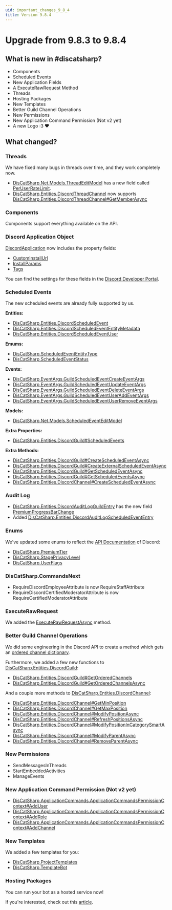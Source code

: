 ```yaml
---
uid: important_changes_9_8_4
title: Version 9.8.4
---
```


# Upgrade from **9.8.3** to **9.8.4**


## What is new in #discatsharp?

- Components
- Scheduled Events
- New Application Fields
- A ExecuteRawRequest Method
- Threads
- Hosting Packages
- New Templates
- Better Guild Channel Operations
- New Permissions
- New Application Command Permission (Not v2 yet)
- A new Logo :3 :heart:

## What changed?

### Threads
We have fixed many bugs in threads over time, and they work completely now.
- [DisCatSharp.Net.Models.ThreadEditModel](https://docs.dcs.aitsys.dev/api/DisCatSharp.Net.Models.ThreadEditModel.html) has a new field called [PerUserRateLimit](https://docs.dcs.aitsys.dev/api/DisCatSharp.Net.Models.ThreadEditModel.html#DisCatSharp_Net_Models_ThreadEditModel_PerUserRateLimit).
- [DisCatSharp.Entities.DiscordThreadChannel](https://docs.dcs.aitsys.dev/api/DisCatSharp.Entities.DiscordThreadChannel.html) now supports [DisCatSharp.Entities.DiscordThreadChannel#GetMemberAsync](https://docs.dcs.aitsys.dev/api/DisCatSharp.Entities.DiscordThreadChannel.html?q=DiscordThreadChannel#DisCatSharp_Entities_DiscordThreadChannel_GetMemberAsync_System_UInt64_)

### Components
Components support everything available on the API.


### Discord Application Object
[DiscordApplication](https://docs.dcs.aitsys.dev/api/DisCatSharp.Entities.DiscordApplication.html) now includes the property fields:
- [CustomInstallUrl](https://docs.dcs.aitsys.dev/api/DisCatSharp.Entities.DiscordApplication.html#DisCatSharp_Entities_DiscordApplication_CustomInstallUrl)
- [InstallParams](https://docs.dcs.aitsys.dev/api/DisCatSharp.Entities.DiscordApplication.html#DisCatSharp_Entities_DiscordApplication_InstallParams)
- [Tags](https://docs.dcs.aitsys.dev/api/DisCatSharp.Entities.DiscordApplication.html#DisCatSharp_Entities_DiscordApplication_Tags)

You can find the settings for these fields in the [Discord Developer Portal](https://discord.com/developers/applications).


### Scheduled Events
The new scheduled events are already fully supported by us.

**Entities:**
- [DisCatSharp.Entities.DiscordScheduledEvent](https://docs.dcs.aitsys.dev/events/api/DisCatSharp.Entities.DiscordScheduledEvent.html)
- [DisCatSharp.Entities.DiscordScheduledEventEntityMetadata](https://docs.dcs.aitsys.dev/events/api/DisCatSharp.Entities.DiscordScheduledEventEntityMetadata.html)
- [DisCatSharp.Entities.DiscordScheduledEventUser](https://docs.dcs.aitsys.dev/events/api/DisCatSharp.Entities.DiscordScheduledEventUser.html)

**Emums:**
- [DisCatSharp.ScheduledEventEntityType](https://docs.dcs.aitsys.dev/events/api/DisCatSharp.ScheduledEventEntityType.html)
- [DisCatSharp.ScheduledEventStatus](https://docs.dcs.aitsys.dev/events/api/DisCatSharp.ScheduledEventStatus.html)

**Events:**
- [DisCatSharp.EventArgs.GuildScheduledEventCreateEventArgs](https://docs.dcs.aitsys.dev/events/api/DisCatSharp.EventArgs.GuildScheduledEventCreateEventArgs.html)
- [DisCatSharp.EventArgs.GuildScheduledEventUpdateEventArgs](https://docs.dcs.aitsys.dev/events/api/DisCatSharp.EventArgs.GuildScheduledEventUpdateEventArgs.html)
- [DisCatSharp.EventArgs.GuildScheduledEventDeleteEventArgs](https://docs.dcs.aitsys.dev/events/api/DisCatSharp.EventArgs.GuildScheduledEventDeleteEventArgs.html)
- [DisCatSharp.EventArgs.GuildScheduledEventUserAddEventArgs](https://docs.dcs.aitsys.dev/events/api/DisCatSharp.EventArgs.GuildScheduledEventUserAddEventArgs.html)
- [DisCatSharp.EventArgs.GuildScheduledEventUserRemoveEventArgs](https://docs.dcs.aitsys.dev/events/api/DisCatSharp.EventArgs.GuildScheduledEventUserRemoveEventArgs.html)

**Models:**
- [DisCatSharp.Net.Models.ScheduledEventEditModel](https://docs.dcs.aitsys.dev/events/api/DisCatSharp.Net.Models.ScheduledEventEditModel.html)

**Extra Properties:**
- [DisCatSharp.Entities.DiscordGuild#ScheduledEvents](https://docs.dcs.aitsys.dev/events/api/DisCatSharp.Entities.DiscordGuild.html#DisCatSharp_Entities_DiscordGuild_ScheduledEvents)

**Extra Methods:**
- [DisCatSharp.Entities.DiscordGuild#CreateScheduledEventAsync](https://docs.dcs.aitsys.dev/events/api/DisCatSharp.Entities.DiscordGuild.html#DisCatSharp_Entities_DiscordGuild_CreateScheduledEventAsync_System_String_DateTimeOffset_System_Nullable_DateTimeOffset__DisCatSharp_Entities_DiscordChannel_DisCatSharp_Entities_DiscordScheduledEventEntityMetadata_System_String_DisCatSharp_ScheduledEventEntityType_System_String_)
- [DisCatSharp.Entities.DiscordGuild#CreateExternalScheduledEventAsync](https://docs.dcs.aitsys.dev/events/api/DisCatSharp.Entities.DiscordGuild.html#DisCatSharp_Entities_DiscordGuild_CreateExternalScheduledEventAsync_System_String_DateTimeOffset_DateTimeOffset_System_String_System_String_System_String_)
- [DisCatSharp.Entities.DiscordGuild#GetScheduledEventAsync](https://docs.dcs.aitsys.dev/events/api/DisCatSharp.Entities.DiscordGuild.html#DisCatSharp_Entities_DiscordGuild_GetScheduledEventAsync_DisCatSharp_Entities_DiscordScheduledEvent_System_Nullable_System_Boolean__)
- [DisCatSharp.Entities.DiscordGuild#GetScheduledEventsAsync](https://docs.dcs.aitsys.dev/events/api/DisCatSharp.Entities.DiscordGuild.html#DisCatSharp_Entities_DiscordGuild_GetScheduledEventsAsync_System_Nullable_System_Boolean__)
- [DisCatSharp.Entities.DiscordChannel#CreateScheduledEventAsync](https://docs.dcs.aitsys.dev/events/api/DisCatSharp.Entities.DiscordChannel.html#DisCatSharp_Entities_DiscordChannel_CreateScheduledEventAsync_System_String_DateTimeOffset_System_String_System_String_)


### Audit Log
- [DisCatSharp.Entities.DiscordAuditLogGuildEntry](https://docs.dcs.aitsys.dev/api/DisCatSharp.Entities.DiscordAuditLogGuildEntry.html) has the new field [PremiumProgressBarChange](https://docs.dcs.aitsys.dev/api/DisCatSharp.Entities.DiscordAuditLogGuildEntry.html#DisCatSharp_Entities_DiscordAuditLogGuildEntry_PremiumProgressBarChange)
- Added [DisCatSharp.Entities.DiscordAuditLogScheduledEventEntry](https://docs.dcs.aitsys.dev/api/DisCatSharp.Entities.DiscordAuditLogScheduledEventEntry.html)


### Enums
We've updated some enums to reflect the [API Documentation](https://discord.com/developers/docs/intro) of Discord:
- [DisCatSharp.PremiumTier](https://docs.dcs.aitsys.dev/api/DisCatSharp.PremiumTier.html)
- [DisCatSharp.StagePrivacyLevel](https://docs.dcs.aitsys.dev/api/DisCatSharp.StagePrivacyLevel.html)
- [DisCatSharp.UserFlags](https://docs.dcs.aitsys.dev/api/DisCatSharp.UserFlags.html)

### DisCatSharp.CommandsNext
- RequireDiscordEmployeeAttribute is now RequireStaffAttribute
- RequireDiscordCertifiedModeratorAttribute is now RequireCertifiedModeratorAttribute


### ExecuteRawRequest
We added the [ExecuteRawRequestAsync](https://docs.dcs.aitsys.dev/events/api/DisCatSharp.DiscordClient.html#DisCatSharp_DiscordClient_ExecuteRawRequestAsync_RestRequestMethod_System_String_System_Object_System_String_Dictionary_System_String_System_String__System_Nullable_System_Double__) method.


### Better Guild Channel Operations
We did some engineering in the Discord API to create a method which gets an [ordered channel dictionary](https://docs.dcs.aitsys.dev/api/DisCatSharp.Entities.DiscordGuild.html#DisCatSharp_Entities_DiscordGuild_OrderedChannels).

Furthermore, we added a few new functions to [DisCatSharp.Entities.DiscordGuild](https://docs.dcs.aitsys.dev/api/DisCatSharp.Entities.DiscordGuild.):
- [DisCatSharp.Entities.DiscordGuild#GetOrderedChannels](https://docs.dcs.aitsys.dev/events/api/DisCatSharp.Entities.DiscordGuild.html#DisCatSharp_Entities_DiscordGuild_GetOrderedChannels)
- [DisCatSharp.Entities.DiscordGuild#GetOrderedChannelsAsync](https://docs.dcs.aitsys.dev/events/api/DisCatSharp.Entities.DiscordGuild.html#DisCatSharp_Entities_DiscordGuild_GetOrderedChannelsAsync)

And a couple more methods to [DisCatSharp.Entities.DiscordChannel](https://docs.dcs.aitsys.dev/api/DisCatSharp.Entities.DiscordChannel):
- [DisCatSharp.Entities.DiscordChannel#GetMinPosition](https://docs.dcs.aitsys.dev/events/api/DisCatSharp.Entities.DiscordChannel.html#DisCatSharp_Entities_DiscordChannel_GetMinPosition)
- [DisCatSharp.Entities.DiscordChannel#GetMaxPosition](https://docs.dcs.aitsys.dev/events/api/DisCatSharp.Entities.DiscordChannel.html#DisCatSharp_Entities_DiscordChannel_GetMaxPosition)
- [DisCatSharp.Entities.DiscordChannel#ModifyPositionAsync](https://docs.dcs.aitsys.dev/events/api/DisCatSharp.Entities.DiscordChannel.html#DisCatSharp_Entities_DiscordChannel_ModifyPositionAsync_System_Int32_System_String_)
- [DisCatSharp.Entities.DiscordChannel#RefreshPositionsAsync](https://docs.dcs.aitsys.dev/events/api/DisCatSharp.Entities.DiscordChannel.html#DisCatSharp_Entities_DiscordChannel_RefreshPositionsAsync)
- [DisCatSharp.Entities.DiscordChannel#ModifyPositionInCategorySmartAsync](https://docs.dcs.aitsys.dev/events/api/DisCatSharp.Entities.DiscordChannel.html#DisCatSharp_Entities_DiscordChannel_ModifyPositionInCategoryAsync_System_Int32_System_String_)
- [DisCatSharp.Entities.DiscordChannel#ModifyParentAsync](https://docs.dcs.aitsys.dev/events/api/DisCatSharp.Entities.DiscordChannel.html#DisCatSharp_Entities_DiscordChannel_ModifyParentAsync_DisCatSharp_Entities_DiscordChannel_System_Nullable_System_Boolean__System_String_)
- [DisCatSharp.Entities.DiscordChannel#RemoveParentAsync](https://docs.dcs.aitsys.dev/events/api/DisCatSharp.Entities.DiscordChannel.html#DisCatSharp_Entities_DiscordChannel_RemoveParentAsync_System_String_)


### New Permissions
- SendMessagesInThreads
- StartEmbeddedActivities
- ManageEvents


### New Application Command Permission (Not v2 yet)
- [DisCatSharp.ApplicationCommands.ApplicationCommandsPermissionContext#AddUser](https://docs.dcs.aitsys.dev/events/api/DisCatSharp.ApplicationCommands.ApplicationCommandsPermissionContext.html#DisCatSharp_ApplicationCommands_ApplicationCommandsPermissionContext_AddUser_System_UInt64_System_Boolean_)
- [DisCatSharp.ApplicationCommands.ApplicationCommandsPermissionContext#AddRole](https://docs.dcs.aitsys.dev/events/api/DisCatSharp.ApplicationCommands.ApplicationCommandsPermissionContext.html#DisCatSharp_ApplicationCommands_ApplicationCommandsPermissionContext_AddRole_System_UInt64_System_Boolean_)
- [DisCatSharp.ApplicationCommands.ApplicationCommandsPermissionContext#AddChannel](https://docs.dcs.aitsys.dev/events/api/DisCatSharp.ApplicationCommands.ApplicationCommandsPermissionContext.html#DisCatSharp_ApplicationCommands_ApplicationCommandsPermissionContext_AddChannel_System_UInt64_System_Boolean_)


### New Templates
We added a few templates for you:
- [DisCatSharp.ProjectTemplates](https://github.com/Aiko-IT-Systems/DisCatSharp.ProjectTemplates)
- [DisCatSharp.TemplateBot](https://github.com/Aiko-IT-Systems/DisCatSharp.TemplateBot)


### Hosting Packages
You can run your bot as a hosted service now!

If you're interested, check out this [article](https://docs.dcs.aitsys.dev/events/articles/basics/web_app.html).
